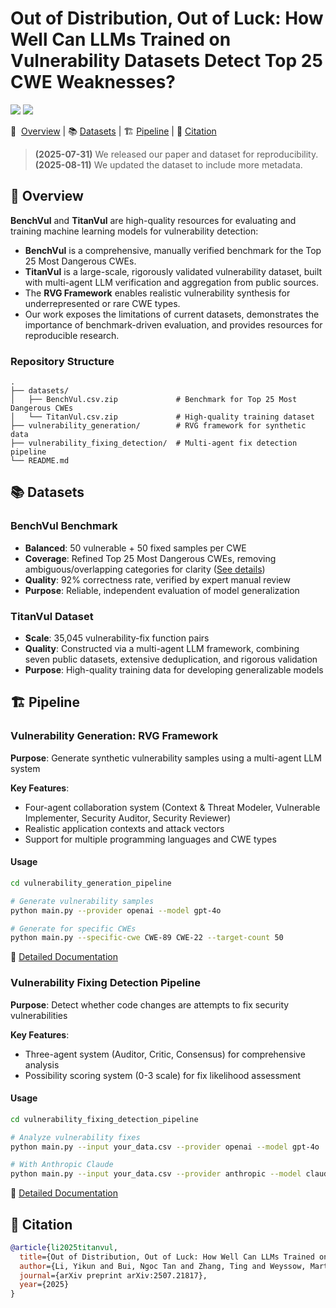 # Out of Distribution, Out of Luck: How Well Can LLMs Trained on Vulnerability Datasets Detect Top 25 CWE Weaknesses?

<p align="left">
    <a href="https://arxiv.org/abs/2507.21817"><img src="https://img.shields.io/badge/arXiv-comingsoon-b31b1b.svg?style=for-the-badge"></a>
    <a href="https://opensource.org/license/mit/"><img src="https://img.shields.io/badge/License-MIT-blue.svg?style=for-the-badge"></a>
</p>

<p align="left">
    📜 &nbsp;<a href="#-overview">Overview</a>
    | 📚&nbsp;<a href="#-datasets">Datasets</a>
    | 🏗️&nbsp;<a href="#-pipeline">Pipeline</a>
    | 📝&nbsp;<a href="#-citation">Citation</a>
</p>

> **(2025-07-31)** We released our paper and dataset for reproducibility.
> **(2025-08-11)** We updated the dataset to include more metadata.

## 📜 Overview

**BenchVul** and **TitanVul** are high-quality resources for evaluating and training machine learning models for
vulnerability detection:

* **BenchVul** is a comprehensive, manually verified benchmark for the Top 25 Most Dangerous CWEs.
* **TitanVul** is a large-scale, rigorously validated vulnerability dataset, built with multi-agent LLM verification and
  aggregation from public sources.
* The **RVG Framework** enables realistic vulnerability synthesis for underrepresented or rare CWE types.
* Our work exposes the limitations of current datasets, demonstrates the importance of benchmark-driven evaluation, and
  provides resources for reproducible research.

### Repository Structure

```
.
├── datasets/
│   ├── BenchVul.csv.zip             # Benchmark for Top 25 Most Dangerous CWEs
│   └── TitanVul.csv.zip             # High-quality training dataset
├── vulnerability_generation/        # RVG framework for synthetic data
├── vulnerability_fixing_detection/  # Multi-agent fix detection pipeline
└── README.md
```

## 📚 Datasets

### BenchVul Benchmark

* **Balanced**: 50 vulnerable + 50 fixed samples per CWE
* **Coverage**: Refined Top 25 Most Dangerous CWEs, removing ambiguous/overlapping categories for clarity  ([See details](others/top25cwe.md))
* **Quality**: 92% correctness rate, verified by expert manual review
* **Purpose**: Reliable, independent evaluation of model generalization

### TitanVul Dataset

* **Scale**: 35,045 vulnerability-fix function pairs
* **Quality**: Constructed via a multi-agent LLM framework, combining seven public datasets, extensive deduplication,
  and rigorous validation
* **Purpose**: High-quality training data for developing generalizable models

## 🏗️ Pipeline

### Vulnerability Generation: RVG Framework

**Purpose**: Generate synthetic vulnerability samples using a multi-agent LLM system

**Key Features**:

- Four-agent collaboration system (Context & Threat Modeler, Vulnerable Implementer, Security Auditor, Security
  Reviewer)
- Realistic application contexts and attack vectors
- Support for multiple programming languages and CWE types

#### Usage
```bash
cd vulnerability_generation_pipeline

# Generate vulnerability samples
python main.py --provider openai --model gpt-4o

# Generate for specific CWEs
python main.py --specific-cwe CWE-89 CWE-22 --target-count 50
```

📖 [Detailed Documentation](vulnerability_generation/README.md)

### Vulnerability Fixing Detection Pipeline

**Purpose**: Detect whether code changes are attempts to fix security vulnerabilities

**Key Features**:

- Three-agent system (Auditor, Critic, Consensus) for comprehensive analysis
- Possibility scoring system (0-3 scale) for fix likelihood assessment

#### Usage

```bash
cd vulnerability_fixing_detection_pipeline

# Analyze vulnerability fixes
python main.py --input your_data.csv --provider openai --model gpt-4o

# With Anthropic Claude
python main.py --input your_data.csv --provider anthropic --model claude-3-sonnet-20240229
```

📖 [Detailed Documentation](vulnerability_fixing_detection/README.md)

## 📝 Citation

```bibtex
@article{li2025titanvul,
  title={Out of Distribution, Out of Luck: How Well Can LLMs Trained on Vulnerability Datasets Detect Top 25 CWE Weaknesses?},
  author={Li, Yikun and Bui, Ngoc Tan and Zhang, Ting and Weyssow, Martin and Yang, Chengran and Zhou, Xin and Jiang, Jinfeng and Chen, Junkai and Huang, Huihui and Nguyen, Huu Hung and Ho, Chiok Yew and Tan, Jie and Li, Ruiyin and Yin, Yide and Ang, Han Wei and Liauw, Frank and Ouh, Eng Lieh and Shar, Lwin Khin and Lo, David},
  journal={arXiv preprint arXiv:2507.21817},
  year={2025}
}
```
